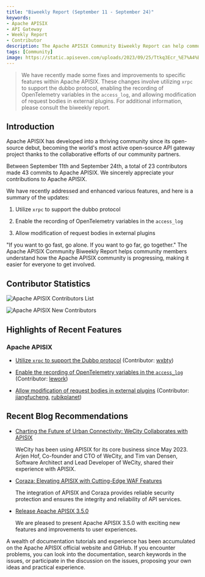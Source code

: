 ```yaml
---
title: "Biweekly Report (September 11 - September 24)"
keywords: 
- Apache APISIX
- API Gateway
- Weekly Report
- Contributor
description: The Apache APISIX Community Biweekly Report can help community members better grasp the progress of the Apache APISIX community so that everyone can participate in the Apache APISIX community.
tags: [Community]
image: https://static.apiseven.com/uploads/2023/09/25/Ttkq3Ecr_%E7%A4%BE%E5%8C%BA%E5%8F%8C%E5%91%A8%E6%8A%A5-%E5%85%AC%E4%BC%97%E5%8F%B7%E5%A4%B4%E5%9B%BE-%E8%8B%B1%E6%96%87.png
---
```


> We have recently made some fixes and improvements to specific features within Apache APISIX. These changes involve utilizing `xrpc` to support the dubbo protocol, enabling the recording of OpenTelemetry variables in the `access_log`, and allowing modification of request bodies in external plugins. For additional information, please consult the biweekly report.
<!--truncate-->

## Introduction

Apache APISIX has developed into a thriving community since its open-source debut, becoming the world's most active open-source API gateway project thanks to the collaborative efforts of our community partners.

Between September 11th and September 24th, a total of 23 contributors made 43 commits to Apache APISIX. We sincerely appreciate your contributions to Apache APISIX.

We have recently addressed and enhanced various features, and here is a summary of the updates:

1. Utilize `xrpc` to support the dubbo protocol

2. Enable the recording of OpenTelemetry variables in the `access_log`

3. Allow modification of request bodies in external plugins

"If you want to go fast, go alone. If you want to go far, go together." The Apache APISIX Community Biweekly Report helps community members understand how the Apache APISIX community is progressing, making it easier for everyone to get involved.

## Contributor Statistics

![Apache APISIX Contributors List](https://static.apiseven.com/uploads/2023/09/26/vv9C03oJ_Frame%204.png)

![Apache APISIX New Contributors](https://static.apiseven.com/uploads/2023/09/26/0xnTsOLT_9.24-newcon.png)

## Highlights of Recent Features

### Apache APISIX

- [Utilize `xrpc` to support the Dubbo protocol](https://github.com/apache/apisix/pull/9660) (Contributor: [wxbty](https://github.com/wxbty))

- [Enable the recording of OpenTelemetry variables in the `access_log`](https://github.com/apache/apisix/pull/8871) (Contributor: [lework](https://github.com/lework))

- [Allow modification of request bodies in external plugins](https://github.com/apache/apisix/pull/9990) (Contributor: [jiangfucheng](https://github.com/jiangfucheng), [rubikplanet](https://github.com/rubikplanet))

## Recent Blog Recommendations

- [Charting the Future of Urban Connectivity: WeCity Collaborates with APISIX](https://apisix.apache.org/blog/2023/09/20/wecity-uses-apisix/)

  WeCity has been using APISIX for its core business since May 2023. Arjen Hof, Co-founder and CTO of WeCity, and Tim van Densen, Software Architect and Lead Developer of WeCity, shared their experience with APISIX.

- [Coraza: Elevating APISIX with Cutting-Edge WAF Features](https://apisix.apache.org/blog/2023/09/08/APISIX-integrates-with-Coraza/)

  The integration of APISIX and Coraza provides reliable security protection and ensures the integrity and reliability of API services.

- [Release Apache APISIX 3.5.0](https://apisix.apache.org/blog/2023/09/01/release-apache-apisix-3.5.0/)

  We are pleased to present Apache APISIX 3.5.0 with exciting new features and improvements to user experiences.

A wealth of documentation tutorials and experience has been accumulated on the Apache APISIX official website and GitHub. If you encounter problems, you can look into the documentation, search keywords in the issues, or participate in the discussion on the issues, proposing your own ideas and practical experience.
